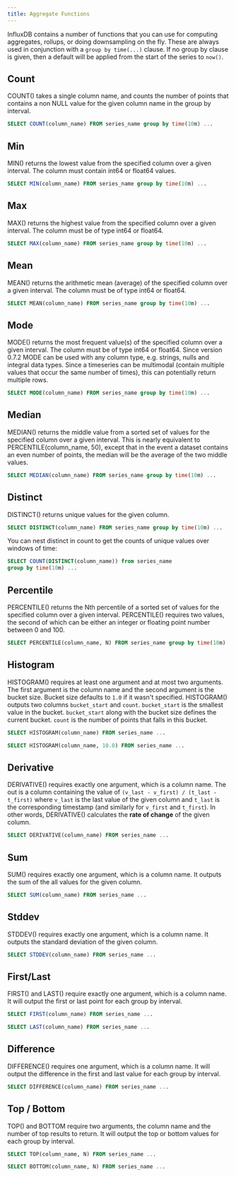 ```yaml
---
title: Aggregate Functions
---
```


InfluxDB contains a number of functions that you can use for computing aggregates, rollups, or doing downsampling on the fly. These are always used in conjunction with a `group by time(...)` clause. If no group by clause is given, then a default will be applied from the start of the series to `now()`.

## Count

COUNT() takes a single column name, and counts the number of points
that contains a non NULL value for the given column name in the group by interval.

```sql
SELECT COUNT(column_name) FROM series_name group by time(10m) ...
```

## Min

MIN() returns the lowest value from the specified column over a given interval. The column must contain int64 or float64 values.

```sql
SELECT MIN(column_name) FROM series_name group by time(10m) ...
```

## Max

MAX() returns the highest value from the specified column over a given interval. The column must be of type int64 or float64.

```sql
SELECT MAX(column_name) FROM series_name group by time(10m) ...
```

## Mean

MEAN() returns the arithmetic mean (average) of the specified column over a given interval. The column must be of type int64 or float64.

```sql
SELECT MEAN(column_name) FROM series_name group by time(10m) ...
```

## Mode

MODE() returns the most frequent value(s) of the specified column over
a given interval. The column must be of type int64 or float64. Since
version 0.7.2 MODE can be used with any column type, e.g. strings,
nulls and integral data types.  Since a timeseries can be multimodal
(contain multiple values that occur the same number of times), this
can potentially return multiple rows.

```sql
SELECT MODE(column_name) FROM series_name group by time(10m) ...
```

## Median

MEDIAN() returns the middle value from a sorted set of values for the specified column over a given interval. This is nearly equivalent to PERCENTILE(column_name, 50), except that in the event a dataset contains an even number of points, the median will be the average of the two middle values.

```sql
SELECT MEDIAN(column_name) FROM series_name group by time(10m) ...
```

## Distinct

DISTINCT() returns unique values for the given column.

```sql
SELECT DISTINCT(column_name) FROM series_name group by time(10m) ...
```

You can nest distinct in count to get the counts of unique values over windows of time:

```sql
SELECT COUNT(DISTINCT(column_name)) from series_name
group by time(10m) ...
```

## Percentile

PERCENTILE() returns the Nth percentile of a sorted set of values for the specified column over a given interval. PERCENTILE() requires two values, the second of which can be either an integer or floating point number between 0 and 100.

```sql
SELECT PERCENTILE(column_name, N) FROM series_name group by time(10m) ...
```

## Histogram

HISTOGRAM() requires at least one argument and at most two arguments. The first argument is the column name and the second
argument is the bucket size. Bucket size defaults to `1.0` if it wasn't specified. HISTOGRAM() outputs two columns `bucket_start` and `count`. `bucket_start` is the smallest value in the bucket. `bucket_start` along with the bucket size defines the current bucket. `count` is the number of points that falls in this bucket.

```sql
SELECT HISTOGRAM(column_name) FROM series_name ...

SELECT HISTOGRAM(column_name, 10.0) FROM series_name ...
```

## Derivative

DERIVATIVE() requires exactly one argument, which is a column name. The out is a column containing the value of `(v_last -
v_first) / (t_last - t_first)` where `v_last` is the last value of the given column and `t_last` is the corresponding timestamp (and similarly for `v_first` and `t_first`). In other words, DERIVATIVE() calculates the **rate of change** of the given column.

```sql
SELECT DERIVATIVE(column_name) FROM series_name ...
```

## Sum

SUM() requires exactly one argument, which is a column name. It outputs the sum of the all values for the given column.

```sql
SELECT SUM(column_name) FROM series_name ...
```

## Stddev

STDDEV() requires exactly one argument, which is a column name. It outputs the standard deviation of the given column.

```sql
SELECT STDDEV(column_name) FROM series_name ...
```

## First/Last

FIRST() and LAST() require exactly one argument, which is a column name. It will output the first or last point for each group by interval.

```sql
SELECT FIRST(column_name) FROM series_name ...

SELECT LAST(column_name) FROM series_name ...
```

## Difference

DIFFERENCE() requires one argument, which is a column name. It will output the difference in the first and last value for each group by interval.

```sql
SELECT DIFFERENCE(column_name) FROM series_name ...
```

## Top / Bottom

TOP() and BOTTOM require two arguments, the column name and the number of top results to return. It will output the top or bottom values for each group by interval.

```sql
SELECT TOP(column_name, N) FROM series_name ...

SELECT BOTTOM(column_name, N) FROM series_name ...
```
